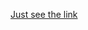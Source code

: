 
[Just see the link](https://mirror.xyz/kanmani.eth)

<!---
cryptokanmani/cryptokanmani is a ✨ special ✨ repository because its `README.md` (this file) appears on your GitHub profile.
You can click the Preview link to take a look at your changes.
--->
